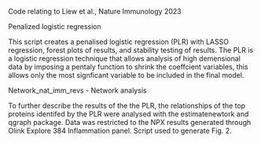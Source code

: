 Code relating to Liew et al., Nature Immunology 2023 

Penalized logistic regression

This script creates a penalised logistic regression (PLR) with LASSO regression, forest plots of results, and stability testing of results. The PLR is a logistic regression technique that allows analysis of high demensional data by imposing a pentaly function to shrink the coeffcient variables, this allows only the most signficant variable to be included in the final model. 

Network_nat_imm_revs - Network analysis

To further describe the results of the the PLR, the relationships of the top proteins identifed by the PLR were analysed with the estimatenewtork and qgraph package.
Data was restricted to the NPX results generated through Olink Explore 384 Inflammation panel. Script used to generate Fig. 2.

